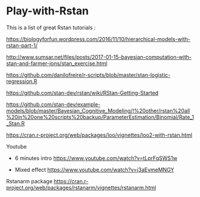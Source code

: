 # Play-with-Rstan

This is a list of great Rstan tutorials :

https://biologyforfun.wordpress.com/2016/11/10/hierarchical-models-with-rstan-part-1/

http://www.sumsar.net/files/posts/2017-01-15-bayesian-computation-with-stan-and-farmer-jons/stan_exercise.html

https://github.com/danilofreire/r-scripts/blob/master/stan-logistic-regression.R

https://github.com/stan-dev/rstan/wiki/RStan-Getting-Started

https://github.com/stan-dev/example-models/blob/master/Bayesian_Cognitive_Modeling/!%20other/rstan%20all%20in%20one%20scripts%20backup/ParameterEstimation/Binomial/Rate_1_Stan.R


https://cran.r-project.org/web/packages/loo/vignettes/loo2-with-rstan.html

Youtube
- 6 minutes intro 
https://www.youtube.com/watch?v=tLprFqSWS1w

- Mixed effect
https://www.youtube.com/watch?v=j3aEvmeMNGY

Rstanarm package
https://cran.r-project.org/web/packages/rstanarm/vignettes/rstanarm.html
